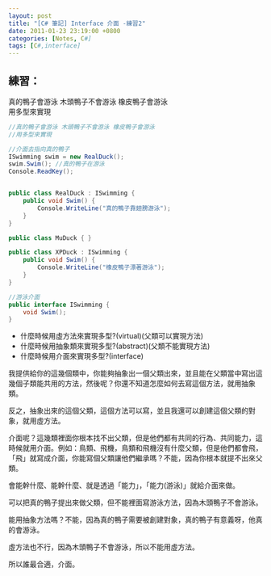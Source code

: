 ```yaml
---
layout: post
title: "[C# 筆記] Interface 介面 -練習2"
date: 2011-01-23 23:19:00 +0800
categories: [Notes, C#]
tags: [C#,interface]
---
```


## 練習：
真的鴨子會游泳 木頭鴨子不會游泳 橡皮鴨子會游泳    
用多型來實現
```c#
//真的鴨子會游泳 木頭鴨子不會游泳 橡皮鴨子會游泳
//用多型來實現

//介面去指向真的鴨子
ISwimming swim = new RealDuck();
swim.Swim(); //真的鴨子在游泳
Console.ReadKey();


public class RealDuck : ISwimming {
    public void Swim() {
        Console.WriteLine("真的鴨子靠翅膀游泳");
    }
}

public class MuDuck { }

public class XPDuck : ISwimming {
    public void Swim() {
        Console.WriteLine("橡皮鴨子漂著游泳");
    }
}

//游泳介面
public interface ISwimming {
    void Swim();
}
```

- 什麼時候用虛方法來實現多型?(virtual)(父類可以實現方法)
- 什麼時候用抽象類來實現多型?(abstract)(父類不能實現方法)
- 什麼時候用介面來實現多型?(interface)
    
我提供給你的這幾個類中，你能夠抽象出一個父類出來，並且能在父類當中寫出這幾個子類能共用的方法，然後呢？你還不知道怎麼如何去寫這個方法，就用抽象類。    

反之，抽象出來的這個父類，這個方法可以寫，並且我還可以創建這個父類的對象，就用虛方法。    
 
介面呢？這幾類裡面你根本找不出父類，但是他們都有共同的行為、共同能力，這時候就用介面。例如：鳥類、飛機，鳥類和飛機沒有什麼父類，但是他們都會飛，「飛」就寫成介面，你能寫個父類讓他們繼承嗎？不能，因為你根本就提不出來父類。    

會能幹什麼、能幹什麼、就是透過「能力」，「能力(游泳)」就給介面來做。    

可以把真的鴨子提出來做父類，但不能裡面寫游泳方法，因為木頭鴨子不會游泳。 

能用抽象方法嗎？不能，因為真的鴨子需要被創建對象，真的鴨子有意義呀，他真的會游泳。    

虛方法也不行，因為木頭鴨子不會游泳，所以不能用虛方法。

所以誰最合適，介面。   